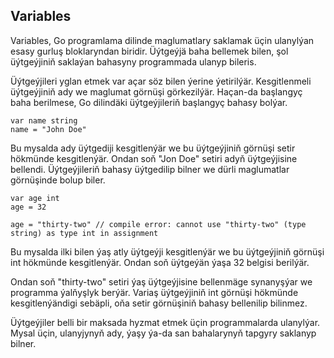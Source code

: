 ## Variables

 Variables, Go programlama dilinde maglumatlary saklamak üçin ulanylýan esasy gurluş bloklaryndan biridir. Üýtgeýjä baha bellemek bilen, şol üýtgeýjiniň saklaýan bahasyny programmada ulanyp bileris.

Üýtgeýjileri yglan etmek var açar söz bilen ýerine ýetirilýär. Kesgitlenmeli üýtgeýjiniň ady we maglumat görnüşi görkezilýär. Haçan-da başlangyç baha berilmese, Go dilindäki üýtgeýjileriň başlangyç bahasy bolýar.

```golang
var name string
name = "John Doe"
```

Bu mysalda ady üýtgediji kesgitlenýär we bu üýtgeýjiniň görnüşi setir hökmünde kesgitlenýär. Ondan soň "Jon Doe" setiri adyň üýtgeýjisine bellendi.
Üýtgeýjileriň bahasy üýtgedilip bilner we dürli maglumatlar görnüşinde bolup biler.

```golang
var age int
age = 32

age = "thirty-two" // compile error: cannot use "thirty-two" (type string) as type int in assignment
````

Bu mysalda ilki bilen ýaş atly üýtgeýji kesgitlenýär we bu üýtgeýjiniň görnüşi int hökmünde kesgitlenýär. Ondan soň üýtgeýän ýaşa 32 belgisi berilýär.

Ondan soň "thirty-two" setiri ýaş üýtgeýjisine bellenmäge synanyşýar we programma ýalňyşlyk berýär. Variaş üýtgeýjiniň int görnüşi hökmünde kesgitlenýändigi sebäpli, oňa setir görnüşiniň bahasy bellenilip bilinmez.

Üýtgeýjiler belli bir maksada hyzmat etmek üçin programmalarda ulanylýar. Mysal üçin, ulanyjynyň ady, ýaşy ýa-da san bahalarynyň tapgyry saklanyp bilner.